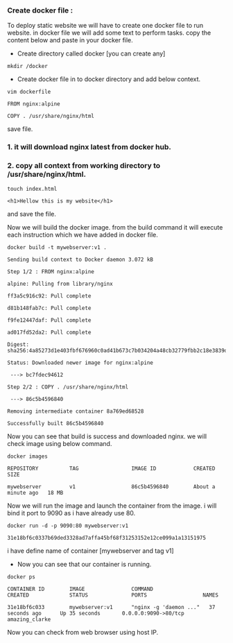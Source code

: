 ### Create docker file : 
To deploy static website we will have to create one docker file to run website. in docker file we will add some text to perform tasks. copy the content below and paste in your docker file.

* Create directory called docker [you can create any]
```
mkdir /docker
```

* Create docker file in to docker directory and add below context.
```
vim dockerfile
```
```
FROM nginx:alpine

COPY . /usr/share/nginx/html
```

save file.



### 1. it will download nginx latest from docker hub.

### 2. copy all context from working directory to /usr/share/nginx/html.

```
touch index.html
```
```
<h1>Hellow this is my website</h1>
```

and save the file.



Now we will build the docker image. from the build command it will execute each instruction which we have added in docker file.

```
docker build -t mywebserver:v1 .
```
```
Sending build context to Docker daemon 3.072 kB

Step 1/2 : FROM nginx:alpine

alpine: Pulling from library/nginx

ff3a5c916c92: Pull complete

d81b148fab7c: Pull complete

f9fe12447daf: Pull complete

ad017fd52da2: Pull complete

Digest: sha256:4a85273d1e403fbf676960c0ad41b673c7b034204a48cb32779fbb2c18e3839d

Status: Downloaded newer image for nginx:alpine

 ---> bc7fdec94612

Step 2/2 : COPY . /usr/share/nginx/html

 ---> 86c5b4596840

Removing intermediate container 8a769ed68528

Successfully built 86c5b4596840
```

Now you can see that build is success and downloaded nginx. we will check image using below command.
```
docker images
```
```
REPOSITORY          TAG                 IMAGE ID            CREATED              SIZE

mywebserver         v1                  86c5b4596840        About a minute ago   18 MB
```

Now we will run the image and launch the container from the image. i will bind it port to 9090 as i have already use 80.


```
docker run -d -p 9090:80 mywebserver:v1

31e18bf6c0337b69ded3328ad7affa45bf68f31253152e12ce099a1a13151975
```


i have define name of container [mywebserver and tag v1]



* Now you can see that our container is running. 


```
docker ps
```
```
CONTAINER ID        IMAGE               COMMAND                  CREATED             STATUS              PORTS                  NAMES

31e18bf6c033        mywebserver:v1      "nginx -g 'daemon ..."   37 seconds ago      Up 35 seconds       0.0.0.0:9090->80/tcp   amazing_clarke
```




Now you can check from web browser using host IP.

